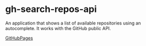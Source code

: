 # gh-search-repos-api

An application that shows a list of available repositories using an autocomplete. It works with the GitHub public API.

[GitHubPages](https://alexlep1n.github.io/gh-search-repos-api/)
